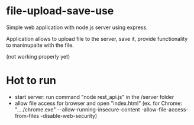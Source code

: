 # file-upload-save-use

Simple web application with node.js server using express.

Application allows to upload file to the server, save it, provide functionality to maninupalte with the file.

(not working properly yet)

# Hot to run

* start server: run command "node rest_api.js" in the /server folder
* allow file access for browser and open "index.html" (ex. for Chrome: "..../chrome.exe" --allow-running-insecure-content -allow-file-access-from-files -disable-web-security)